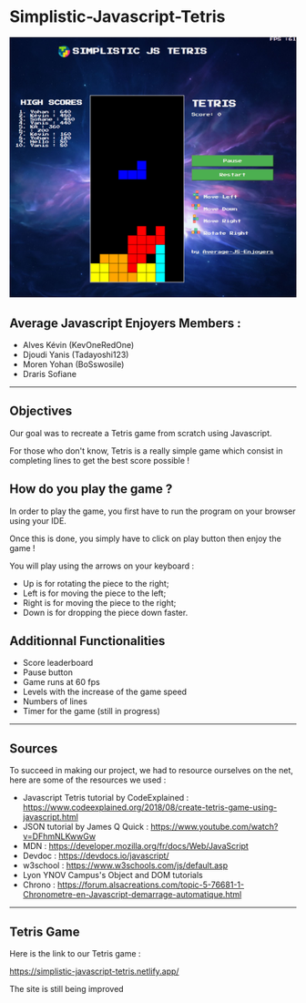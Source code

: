 # Simplistic-Javascript-Tetris

![image](/assets/img/tetrisgame.png)
## Average Javascript Enjoyers Members :
- Alves Kévin (KevOneRedOne)
- Djoudi Yanis (Tadayoshi123)
- Moren Yohan (BoSswosile)
- Draris Sofiane 

<hr>

## Objectives
Our goal was to recreate a Tetris game from scratch using Javascript.

For those who don't know, Tetris is a really simple game which consist in completing lines to get the best score possible !

## How do you play the game ?
In order to play the game, you first have to run the program on your browser using your IDE.

Once this is done, you simply have to click on play button then enjoy the game !

You will play using the arrows on your keyboard :
- Up is for rotating the piece to the right;
- Left is for moving the piece to the left;
- Right is for moving the piece to the right;
- Down is for dropping the piece down faster.

## Additionnal Functionalities
- Score leaderboard
- Pause button
- Game runs at 60 fps
- Levels with the increase of the game speed
- Numbers of lines 
- Timer for the game (still in progress)

<hr>

## Sources
To succeed in making our project, we had to resource ourselves on the net, here are some of the resources we used :

- Javascript Tetris tutorial by CodeExplained : https://www.codeexplained.org/2018/08/create-tetris-game-using-javascript.html
- JSON tutorial by James Q Quick : https://www.youtube.com/watch?v=DFhmNLKwwGw
- MDN : https://developer.mozilla.org/fr/docs/Web/JavaScript
- Devdoc : https://devdocs.io/javascript/
- w3school : https://www.w3schools.com/js/default.asp
- Lyon YNOV Campus's Object and DOM tutorials
- Chrono : https://forum.alsacreations.com/topic-5-76681-1-Chronometre-en-Javascript-demarrage-automatique.html 


<hr>

## Tetris Game 

Here is the link to our Tetris game :

https://simplistic-javascript-tetris.netlify.app/

The site is still being improved

